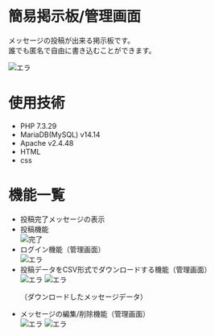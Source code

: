 # 簡易掲示板/管理画面
<p>メッセージの投稿が出来る掲示板です。<br>誰でも匿名で自由に書き込むことができます。</p>
<img src="https://user-images.githubusercontent.com/87677449/137827385-6b0aa575-e682-4a56-83dc-80a27284cc55.png" alt="エラ">

# 使用技術
<ul>
  <li>PHP 7.3.29</li>
  <li>MariaDB(MySQL) v14.14</li>
  <li>Apache v2.4.48  </li>
  <li>HTML</li>
  <li>css</li>
</ul>

# 機能一覧
<ul>
  <li>投稿完了メッセージの表示</li>
  <li>投稿機能</li>
  <img src="https://user-images.githubusercontent.com/87677449/137825072-d965a0aa-4ea6-4e7a-bdf4-f1eff66a9228.png" alt="完了">
  <li>ログイン機能（管理画面）</li>
  <img src="https://user-images.githubusercontent.com/87677449/137828343-c876381a-a7ec-470a-83aa-72c719bd9eec.png" alt="エラ">
  <li>投稿データをCSV形式でダウンロードする機能（管理画面）</li>
  <img src="https://user-images.githubusercontent.com/87677449/137839829-54a47d71-9177-4ffe-9d9d-c26d1923e5a2.png" alt="エラ">
  <img src="https://user-images.githubusercontent.com/87677449/137840945-f81f0341-7147-4c6f-bdd2-206a9010d892.png" alt="エラ">
  <p>（ダウンロードしたメッセージデータ）</p>
  <li>メッセージの編集/削除機能（管理画面）</li>
  <img src="https://user-images.githubusercontent.com/87677449/137827385-6b0aa575-e682-4a56-83dc-80a27284cc55.png" alt="エラ">
  <img src="https://user-images.githubusercontent.com/87677449/137827385-6b0aa575-e682-4a56-83dc-80a27284cc55.png" alt="エラ"
</ul>
